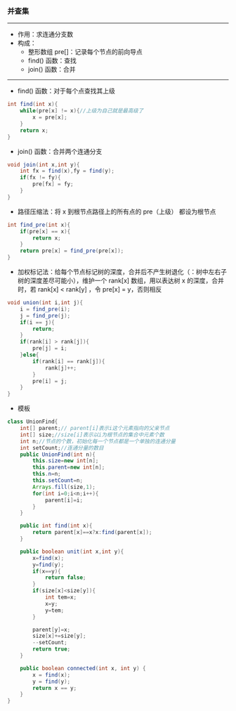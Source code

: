 ### 并查集

---

- 作用：求连通分支数
- 构成：
  - 整形数组 pre[]：记录每个节点的前向导点
  - find() 函数：查找
  - join() 函数：合并

---

- find() 函数：对于每个点查找其上级

```java
int find(int x){
	while(pre[x] != x){//上级为自己就是最高级了
		x = pre[x];
	}
	return x;
}
```

- join() 函数：合并两个连通分支

```java
void join(int x,int y){
    int fx = find(x),fy = find(y);
    if(fx != fy){
        pre[fx] = fy;
    }
}
```

- 路径压缩法：将 x 到根节点路径上的所有点的 pre（上级） 都设为根节点

```java
int find_pre(int x){
	if(pre[x] == x){
        return x;
    }
    return pre[x] = find_pre(pre[x]);
}
```

- 加权标记法：给每个节点标记树的深度，合并后不产生树退化（：树中左右子树的深度差尽可能小），维护一个 rank[x] 数组，用以表达树 x 的深度，合并时，若 rank[x] < rank[y] ，令 pre[x] = y，否则相反

```java
void union(int i,int j){
    i = find_pre(i);
    j = find_pre(j);
    if(i == j){
        return;
    }
    if(rank[i] > rank[j]){
        pre[j] = i;
    }else{
        if(rank[i] == rank[j]){
            rank[j]++;
        }
        pre[i] = j;
    }
}
```

- 模板

```java
class UnionFind{
    int[] parent;// parent[i]表示i这个元素指向的父亲节点
    int[] size;//size[i]表示以i为根节点的集合中元素个数
    int n;//节点的个数，初始化每一个节点都是一个单独的连通分量
    int setCount;//连通分量的数目
    public UnionFind(int n){
        this.size=new int[n];
        this.parent=new int[n];
        this.n=n;
        this.setCount=n;
        Arrays.fill(size,1);
        for(int i=0;i<n;i++){
            parent[i]=i;
        }
    }

    public int find(int x){
        return parent[x]==x?x:find(parent[x]);
    }

    public boolean unit(int x,int y){
        x=find(x);
        y=find(y);
        if(x==y){
            return false;
        }
        if(size[x]<size[y]){
            int tem=x;
            x=y;
            y=tem;
        }

        parent[y]=x;
        size[x]+=size[y];
        --setCount;
        return true;
    }

    public boolean connected(int x, int y) {
        x = find(x);
        y = find(y);
        return x == y;
    }
}
```



